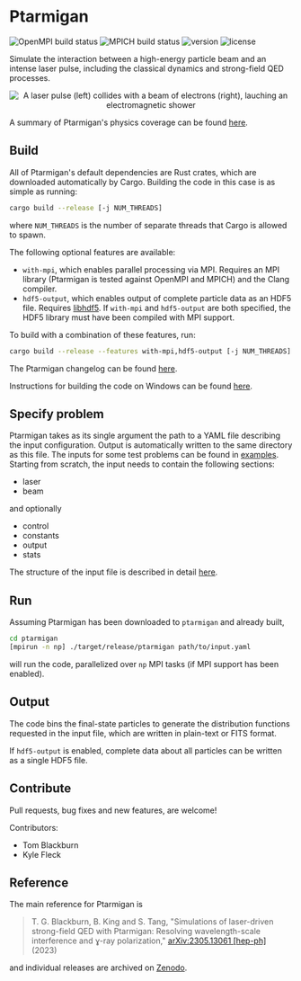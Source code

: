 # Ptarmigan

![OpenMPI build status](https://github.com/tgblackburn/ptarmigan/actions/workflows/open-mpi.yml/badge.svg) ![MPICH build status](https://github.com/tgblackburn/ptarmigan/actions/workflows/mpich.yml/badge.svg) ![version](https://img.shields.io/github/v/release/tgblackburn/ptarmigan?include_prereleases) ![license](https://img.shields.io/github/license/tgblackburn/ptarmigan)

Simulate the interaction between a high-energy particle beam and an intense laser pulse, including the classical dynamics and strong-field QED processes.

<p align="center">
  <img src="docs/collision.png" alt="A laser pulse (left) collides with a beam of electrons (right), lauching an electromagnetic shower">
</p>

A summary of Ptarmigan's physics coverage can be found [here](docs/physics.md).

## Build

All of Ptarmigan's default dependencies are Rust crates, which are downloaded automatically by Cargo. Building the code in this case is as simple as running:

```bash
cargo build --release [-j NUM_THREADS]
```

where `NUM_THREADS` is the number of separate threads that Cargo is allowed to spawn.

The following optional features are available:

* `with-mpi`, which enables parallel processing via MPI. Requires an MPI library (Ptarmigan is tested against OpenMPI and MPICH) and the Clang compiler.
* `hdf5-output`, which enables output of complete particle data as an HDF5 file. Requires [libhdf5](https://www.hdfgroup.org/solutions/hdf5/).
If `with-mpi` and `hdf5-output` are both specified, the HDF5 library must have been compiled with MPI support.

To build with a combination of these features, run:

```bash
cargo build --release --features with-mpi,hdf5-output [-j NUM_THREADS]
```

The Ptarmigan changelog can be found [here](docs/changelog.md).

Instructions for building the code on Windows can be found [here](docs/win10_build_guide.md).

## Specify problem

Ptarmigan takes as its single argument the path to a YAML file describing the input configuration. Output is automatically written to the same directory as this file. The inputs for some test problems can be found in [examples](examples). Starting from scratch, the input needs to contain the following sections:

* laser
* beam

and optionally

* control
* constants
* output
* stats

The structure of the input file is described in detail [here](docs/input.md).

## Run

Assuming Ptarmigan has been downloaded to `ptarmigan` and already built,

```bash
cd ptarmigan
[mpirun -n np] ./target/release/ptarmigan path/to/input.yaml
```

will run the code, parallelized over `np` MPI tasks (if MPI support has been enabled).

## Output

The code bins the final-state particles to generate the distribution functions requested in the input file, which are written in plain-text or FITS format.

If `hdf5-output` is enabled, complete data about all particles can be written as a single HDF5 file.

## Contribute

Pull requests, bug fixes and new features, are welcome!

Contributors:

* Tom Blackburn
* Kyle Fleck

## Reference

The main reference for Ptarmigan is

> T. G. Blackburn, B. King and S. Tang, "Simulations of laser-driven strong-field QED with Ptarmigan: Resolving wavelength-scale interference and ɣ-ray polarization,"  	[arXiv:2305.13061 \[hep-ph\]](https://arxiv.org/abs/2305.13061) (2023)

and individual releases are archived on [Zenodo](https://doi.org/10.5281/zenodo.7956999).